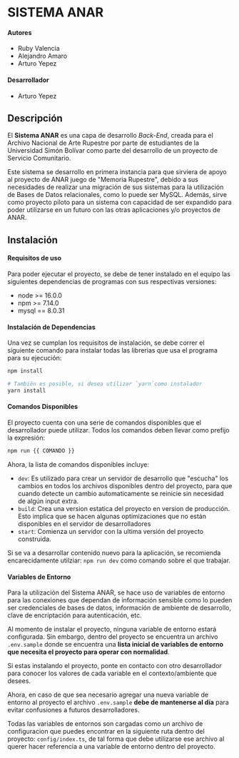 # SISTEMA ANAR
#### Autores
- Ruby Valencia
- Alejandro Amaro
- Arturo Yepez

#### Desarrollador
- Arturo Yepez

## Descripción
El **Sistema ANAR** es una capa de desarrollo *Back-End*, creada para el Archivo Nacional de Arte Rupestre por parte de estudiantes de la Universidad Simón Bolívar como parte del desarrollo de un proyecto de Servicio Comunitario.

Este sistema se desarrollo en primera instancia para que sirviera de apoyo al proyecto de ANAR juego de "Memoria Rupestre", debido a sus necesidades de realizar una migración de sus sistemas para la utilización de Bases de Datos relacionales, como lo puede ser MySQL. Además, sirve como proyecto piloto para un sistema con capacidad de ser expandido para poder utilizarse en un futuro con las otras aplicaciones y/o proyectos de ANAR.

## Instalación

#### Requisitos de uso
Para poder ejecutar el proyecto, se debe de tener instalado en el equipo las siguientes dependencias de programas con sus respectivas versiones:
* node >= 16.0.0
* npm >= 7.14.0
* mysql == 8.0.31

#### Instalación de Dependencias
Una vez se cumplan los requisitos de instalación, se debe correr el siguiente comando para instalar todas las librerias que usa el programa para su ejecución:
```bash
npm install

# También es posible, si desea utilizar `yarn`como instalador
yarn install
```

#### Comandos Disponibles
El proyecto cuenta con una serie de comandos disponibles que el desarrollador puede utilizar. Todos los comandos deben llevar como prefijo la expresión:
```bash
npm run {{ COMANDO }}
```

Ahora, la lista de comandos disponibles incluye:

* `dev`: Es utilizado para crear un servidor de desarrollo que "escucha" los cambios en todos los archivos disponibles dentro del proyecto, para que cuando detecte un cambio automaticamente se reinicie sin necesidad de algún input extra.
* `build`: Crea una version estatica del proyecto en version de producción. Esto implica que se hacen algunas optimizaciones que no están disponibles en el servidor de desarrolladores
* `start`: Comienza un servidor con la ultima versión del proyecto construida.

Si se va a desarrollar contenido nuevo para la aplicación, se recomienda encarecidamente utilziar: `npm run dev` como comando sobre el que trabajar.

#### Variables de Entorno
Para la utilización del Sistema ANAR, se hace uso de variables de entorno para las conexiones que dependan de información sensible como lo pueden ser credenciales de bases de datos, información de ambiente de desarrollo, clave de encriptación para autenticación, etc.

Al momento de instalar el proyecto, ninguna variable de entorno estará configurada. Sin embargo, dentro del proyecto se encuentra un archivo `.env.sample` donde se encuentra una **lista inicial de variables de entorno que necesita el proyecto para operar con normalidad**.

Si estas instalando el proyecto, ponte en contacto con otro desarrollador para conocer los valores de cada variable en el contexto/ambiente que desees.

Ahora, en caso de que sea necesario agregar una nueva variable de entorno al proyecto el archivo `.env.sample` **debe de mantenerse al día** para evitar confusiones a futuros desarrolladores.

Todas las variables de entornos son cargadas como un archivo de configuracion que puedes encontrar en la siguiente ruta dentro del proyecto: `config/index.ts`, de tal forma que debe utilizarse ese archivo al querer hacer referencia a una variable de entorno dentro del proyecto.